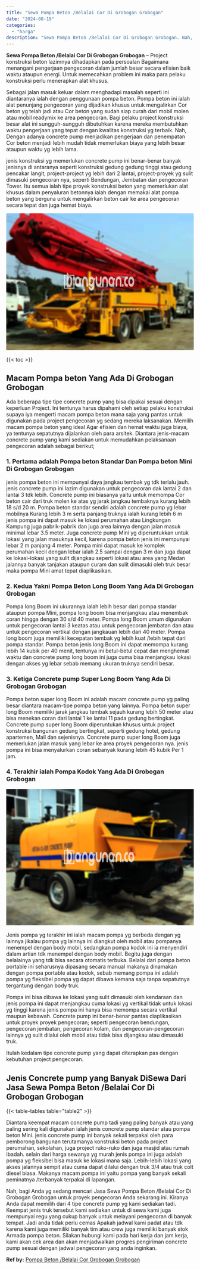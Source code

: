 ```yaml
---
title: "Sewa Pompa Beton /Belalai Cor Di Grobogan Grobogan"
date: "2024-08-19"
categories: 
  - "harga"
description: "Sewa Pompa Beton /Belalai Cor Di Grobogan Grobogan. Nah, bagi Anda yg sedang mencari Jasa Sewa Pompa Beton /Belalai Cor Di Grobogan Grobogan untuk proyek pen..."
---
```


**Sewa Pompa Beton /Belalai Cor Di Grobogan Grobogan** – Project konstruksi beton lazimnya dihadapkan pada persoalan Bagaimana menangani pengerjaan pengecoran dalam jumlah besar secara efisien baik waktu ataupun energi. Untuk memecahkan problem ini maka para pelaku konstruksi perlu menerapkan alat khusus.

Sebagai jalan masuk keluar dalam menghadapi masalah seperti ini diantaranya ialah dengan penggunaan pompa beton. Pompa beton ini ialah alat penunjang pengecoran yang dijadikan khusus untuk mengalirkan Cor beton yg telah jadi atau Cor beton yang sudah siap curah dari mobil molen atau mobil readymix ke area pengecoran. Bagi pelaku project konstruksi besar alat ini sungguh-sungguh dibutuhkan karena mereka membutuhkan waktu pengerjaan yang tepat dengan kwalitas konstruksi yg terbaik. Nah, Dengan adanya concrete pump menjadikan pengerjaan dan penempatan Cor beton menjadi lebih mudah tidak memerlukan biaya yang lebih besar ataupun waktu yg lebih lama.

jenis konstruksi yg memerlukan concrete pump ini benar-benar banyak jenisnya di antaranya seperti konstruksi gedung gedung tinggi atau gedung pencakar langit, project-project yg lebih dari 2 lantai, project-proyek yg sulit dimasuki pengecoran nya, seperti Bendungan, Jembatan dan pengecoran Tower. Itu semua ialah tipe proyek konstruksi beton yang memerlukan alat khusus dalam penyaluran betonnya ialah dengan memakai alat pompa beton yang berguna untuk mengalirkan beton cair ke area pengecoran secara tepat dan juga hemat biaya.

![Sewa Pompa Beton /Belalai Cor Di Grobogan Grobogan](/images/sewa-concrete-pump-31.png)

{{< toc >}}

## Macam Pompa beton Yang Ada Di Grobogan Grobogan

Ada beberapa tipe tipe concrete pump yang bisa dipakai sesuai dengan keperluan Project. Ini tentunya harus dipahami oleh setiap pelaku konstruksi supaya iya mengerti macam pompa beton mana saja yang pantas untuk digunakan pada project pengecoran yg sedang mereka laksanakan. Memilih macam pompa beton yang ideal Agar efisien dan hemat waktu juga biaya, ya tentunya sepatutnya dijalankan oleh para arsitek. Diantara jenis-macam concrete pump yang kami sediakan untuk memudahkan pelaksanaan pengecoran adalah sebagai berikut;

### 1\. Pertama adalah Pompa beton Standar Dan Pompa beton Mini Di Grobogan Grobogan

jenis pompa beton ini mempunyai daya jangkau tembak yg tdk terlalu jauh. jenis concrete pump ini lazim digunakan untuk pengecoran dak lantai 2 dan lantai 3 tdk lebih. Concrete pump ini biasanya yaitu untuk memompa Cor beton cair dari truk molen ke atas yg jarak jangkau tembaknya kurang lebih 18 s/d 20 m. Pompa beton standar sendiri adalah concrete pump yg lebar mobilnya Kurang lebih 3 m serta panjang truknya ialah kurang lebih 6 m jenis pompa ini dapat masuk ke lokasi perumahan atau Lingkungan Kampung juga pabrik-pabrik dan juga area lainnya dengan jalan masuk minimal lebar 3.5 meter. Juga concrete pump Mini yg diperuntukkan untuk lokasi yang jalan masuknya kecil, karena pompa beton jenis ini mempunyai lebar 2 m panjang 4 meter. Pompa mini dapat masuk ke komplek perumahan kecil dengan lebar ialah 2.5 sampai dengan 3 m dan juga dapat ke lokasi-lokasi yang sulit dijangkau seperti lokasi atau area yang Medan jalannya banyak tanjakan ataupun curam dan sulit dimasuki oleh truk besar maka pompa Mini amat tepat diaplikasikan.

### 2\. Kedua Yakni Pompa Beton Long Boom Yang Ada Di Grobogan Grobogan

Pompa long Boom ini ukurannya ialah lebih besar dari pompa standar ataupun pompa Mini, pompa long boom bisa menjangkau atau menembak coran hingga dengan 30 s/d 40 meter. Pompa long Boom umum digunakan untuk pengecoran lantai 3 keatas atau untuk pengecoran jembatan dan atau untuk pengecoran vertikal dengan jangkauan lebih dari 40 meter. Pompa long boom juga memiliki kecepatan tembak yg lebih kuat /lebih tepat dari pompa standar. Pompa beton jenis long Boom ini dapat memompa kurang lebih 14 kubik per 40 menit, tentunya ini betul-betul cepat dan menghemat waktu dan concrete pump long boom ini juga cuma bisa menjangkau lokasi dengan akses yg lebar sebab memang ukuran truknya sendiri besar.

### 3\. Ketiga Concrete pump Super Long Boom Yang Ada Di Grobogan Grobogan

Pompa beton super long Boom ini adalah macam concrete pump yg paling besar diantara macam-tipe pompa beton yang lainnya. Pompa beton super long Boom memiliki jarak jangkau tembak sejauh kurang lebih 50 meter atau bisa menekan coran dari lantai 1 ke lantai 11 pada gedung bertingkat. Concrete pump super long Boom diperuntukan khusus untuk project konstruksi bangunan gedung bertingkat, seperti gedung hotel, gedung apartemen, Mall dan sejenisnya. Concrete pump super long Boom juga memerlukan jalan masuk yang lebar ke area proyek pengecoran nya. jenis pompa ini bisa menyalurkan coran sebanyak kurang lebih 45 kubik Per 1 jam.

### 4\. Terakhir ialah Pompa Kodok Yang Ada Di Grobogan Grobogan

![Sewa Pompa Beton /Belalai Cor Di Grobogan Grobogan](/images/sewa-concrete-pump-08.png)

Jenis pompa yg terakhir ini ialah macam pompa yg berbeda dengan yg lainnya jikalau pompa yg lainnya ini diangkut oleh mobil atau pompanya menempel dengan body mobil, sedangkan pompa kodok ini ia menyendiri dalam artian tdk menempel dengan body mobil. Begitu juga dengan belalainya yang tdk bisa secara otomatis terbuka. Belalai dari pompa beton portable ini seharusnya dipasang secara manual makanya dinamakan dengan pompa portable atau kodok, sebab memang pompa ini adalah pompa yg fleksibel pompa yg dapat dibawa kemana saja tanpa sepatutnya tergantung dengan body truk.

Pompa ini bisa dibawa ke lokasi yang sulit dimasuki oleh kendaraan dan jenis pompa ini dapat menjangkau cuma lokasi yg vertikal tidak untuk lokasi yg tinggi karena jenis pompa ini hanya bisa memompa secara vertikal maupun kebawah. Concrete pump ini benar-benar pantas diaplikasikan untuk proyek proyek pengecoran; seperti pengecoran bendungan, pengecoran jembatan, pengecoran kolam, dan pengecoran-pengecoran lainnya yg sulit dilalui oleh mobil atau tidak bisa dijangkau atau dimasuki truk.

Itulah kedalam tipe concrete pump yang dapat diterapkan pas dengan kebutuhan project pengecoran.

## Jenis Concrete pump yang Banyak DiSewa Dari Jasa Sewa Pompa Beton /Belalai Cor Di Grobogan Grobogan

{{< table-tables table="table2" >}}

Diantara keempat macam concrete pump tadi yang paling banyak atau yang paling sering kali digunakan ialah jenis concrete pump standar atau pompa beton Mini. jenis concrete pump ini banyak sekali terpakai oleh para pemborong bangunan terutamanya konstruksi beton pada project perumahan, sekolahan, juga project ruko-ruko dan juga masjid atau rumah ibadah. selain dari harga sewanya yg murah jenis pompa ini juga adalah pompa yg fleksibel bisa masuk ke lokasi mana saja. Lebih-lebih lokasi yang akses jalannya sempit atau cuma dapat dilalui dengan truk 3/4 atau truk colt diesel biasa. Makanya macam pompa ini yaitu pompa yang banyak sekali peminatnya /terbanyak terpakai di lapangan.

Nah, bagi Anda yg sedang mencari Jasa Sewa Pompa Beton /Belalai Cor Di Grobogan Grobogan untuk proyek pengecoran Anda sekarang ini. Kiranya Anda dapat memilih dari 4 tipe concrete pump yg kami sediakan tadi. Keempat jenis truk tersebut kami sediakan untuk di sewa kami juga mempunyai regu yang cukup banyak untuk melayani pengecoran di banyak tempat. Jadi anda tidak perlu cemas Apakah jadwal kami padat atau tdk karena kami juga memiliki banyak tim atau crew juga memiliki banyak stok Armada pompa beton. Silakan hubungi kami pada hari kerja dan jam kerja, kami akan cek area dan akan menjadwalkan progres pengiriman concrete pump sesuai dengan jadwal pengecoran yang anda inginkan.

**Ref by:** [Pompa Beton /Belalai Cor Grobogan Grobogan](https://id.wikipedia.org/wiki/Pompa)
